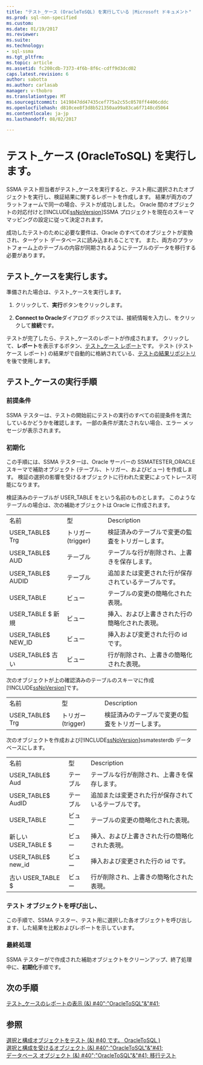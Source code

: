```yaml
---
title: "テスト_ケース (OracleToSQL) を実行している |Microsoft ドキュメント"
ms.prod: sql-non-specified
ms.custom: 
ms.date: 01/19/2017
ms.reviewer: 
ms.suite: 
ms.technology:
- sql-ssma
ms.tgt_pltfrm: 
ms.topic: article
ms.assetid: fc208cdb-7373-4f6b-8f6c-cdff9d3dcd02
caps.latest.revision: 6
author: sabotta
ms.author: carlasab
manager: v-thobro
ms.translationtype: MT
ms.sourcegitcommit: 1419847dd47435cef775a2c55c0578ff4406cddc
ms.openlocfilehash: d810cee8f3d8b521350aa99a83ca6f7148cd5064
ms.contentlocale: ja-jp
ms.lasthandoff: 08/02/2017

---
```

# <a name="running-test-cases-oracletosql"></a>テスト_ケース (OracleToSQL) を実行します。
SSMA テスト担当者がテスト_ケースを実行すると、テスト用に選択されたオブジェクトを実行し、検証結果に関するレポートを作成します。 結果が両方のプラットフォームで同一の場合、テストが成功しました。 Oracle 間のオブジェクトの対応付けと[!INCLUDE[ssNoVersion](../../includes/ssnoversion_md.md)]SSMA プロジェクトを現在のスキーマ マッピングの設定に従って決定されます。  
  
成功したテストのために必要な要件は、Oracle のすべてのオブジェクトが変換され、ターゲット データベースに読み込まれることです。 また、両方のプラットフォーム上のテーブルの内容が同期されるようにテーブルのデータを移行する必要があります。  
  
## <a name="run-test-case"></a>テスト_ケースを実行します。  
準備された場合は、テスト_ケースを実行します。  
  
1.  クリックして、**実行**ボタンをクリックします。  
  
2.  **Connect to Oracle**ダイアログ ボックスでは、接続情報を入力し、をクリックして**接続**です。  
  
テストが完了したら、テスト_ケースのレポートが作成されます。 クリックして、**レポート**を表示するボタン、[テスト_ケース レポート](http://msdn.microsoft.com/en-us/8da14323-9dd6-4019-bf79-3e8b972a9bc0)です。 テスト (テスト ケース レポート) の結果がで自動的に格納されている、[テストの結果リポジトリ](http://msdn.microsoft.com/en-us/f941cce4-d3e3-4aeb-a88a-4f101a97a9f4)を後で使用します。  
  
## <a name="test-case-execution-steps"></a>テスト_ケースの実行手順  
  
### <a name="prerequisites"></a>前提条件  
SSMA テスターは、テストの開始前にテストの実行のすべての前提条件を満たしているかどうかを確認します。 一部の条件が満たされない場合、エラー メッセージが表示されます。  
  
### <a name="initialization"></a>初期化  
この手順には、SSMA テスターは、Oracle サーバーの SSMATESTER_ORACLE スキーマで補助オブジェクト (テーブル、トリガー、およびビュー) を作成します。 検証の選択の影響を受けるオブジェクトに行われた変更によってトレース可能になります。  
  
検証済みのテーブルが USER_TABLE をという名前のものとします。 このようなテーブルの場合は、次の補助オブジェクトは Oracle に作成されます。  
  
||||  
|-|-|-|  
|名前|型|Description|  
|USER_TABLE$ Trg|トリガー (trigger)|検証済みのテーブルで変更の監査をトリガーします。|  
|USER_TABLE$ AUD|テーブル|テーブルな行が削除され、上書きを保存します。|  
|USER_TABLE$ AUDID|テーブル|追加または変更された行が保存されているテーブルです。|  
|USER_TABLE|ビュー|テーブルの変更の簡略化された表現。|  
|USER_TABLE $ 新規|ビュー|挿入、および上書きされた行の簡略化された表現。|  
|USER_TABLE$ NEW_ID|ビュー|挿入および変更された行の id です。|  
|USER_TABLE$ 古い|ビュー|行が削除され、上書きの簡略化された表現。|  
  
次のオブジェクトが上の確認済みのテーブルのスキーマに作成[!INCLUDE[ssNoVersion](../../includes/ssnoversion_md.md)]です。  
  
||||  
|-|-|-|  
|名前|型|Description|  
|USER_TABLE$ Trg|トリガー (trigger)|検証済みのテーブルで変更の監査をトリガーします。|  
  
次のオブジェクトを作成および[!INCLUDE[ssNoVersion](../../includes/ssnoversion_md.md)]ssmatesterdb データベースにします。  
  
||||  
|-|-|-|  
|名前|型|Description|  
|USER_TABLE$ Aud|テーブル|テーブルな行が削除され、上書きを保存します。|  
|USER_TABLE$ AudID|テーブル|追加または変更された行が保存されているテーブルです。|  
|USER_TABLE|ビュー|テーブルの変更の簡略化された表現。|  
|新しい USER_TABLE $|ビュー|挿入、および上書きされた行の簡略化された表現。|  
|USER_TABLE$ new_id|ビュー|挿入および変更された行の id です。|  
|古い USER_TABLE $|ビュー|行が削除され、上書きの簡略化された表現。|  
  
### <a name="test-object-calls"></a>テスト オブジェクトを呼び出し、  
この手順で、SSMA テスター、テスト用に選択した各オブジェクトを呼び出します、した結果を比較およびレポートを示しています。  
  
### <a name="finalization"></a>最終処理  
SSMA テスターがで作成された補助オブジェクトをクリーンアップ、終了処理中に、**初期化**手順です。  
  
## <a name="next-step"></a>次の手順  
[テスト_ケースのレポートの表示 (&) #40";"OracleToSQL"&"#41;](../../ssma/oracle/viewing-test-case-reports-oracletosql.md)  
  
## <a name="see-also"></a>参照  
[選択と構成オブジェクトをテスト (&) #40 です。 OracleToSQL &#41;](../../ssma/oracle/selecting-and-configuring-objects-to-test-oracletosql.md)  
[選択と構成を受けるオブジェクト (&) #40";"OracleToSQL"&"#41;](../../ssma/oracle/selecting-and-configuring-affected-objects-oracletosql.md)  
[データベース オブジェクト (&) #40";"OracleToSQL"&"#41; 移行テスト](../../ssma/oracle/testing-migrated-database-objects-oracletosql.md)  
  

